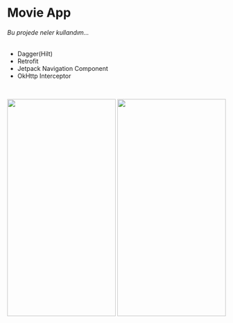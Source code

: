 # Movie App
###### Bu projede neler kullandım...

   - Dagger(Hilt)
   - Retrofit
   - Jetpack Navigation Component
   - OkHttp Interceptor

<br>
<p align="center">
  <img src="https://user-images.githubusercontent.com/74530692/207148361-213cee15-74ad-444a-9e8c-5dd4b2539821.png" width="250" height="500">
  <img src="https://user-images.githubusercontent.com/74530692/207148374-ad0959ba-83f3-465a-b5e5-629d706219a1.png" width="250" height="500">
</p>

